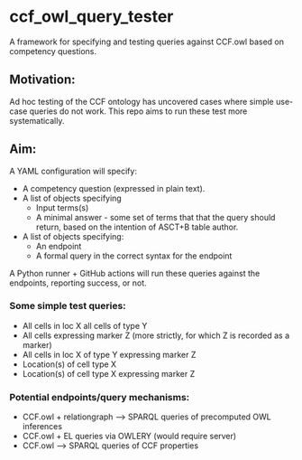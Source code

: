 # ccf_owl_query_tester
A framework for specifying and testing queries against CCF.owl based on competency questions.

## Motivation:

Ad hoc testing of the CCF ontology has uncovered cases where simple use-case queries do not work.  This repo aims to run these test more systematically.

## Aim:

A YAML configuration will specify:

* A competency question (expressed in plain text).  
* A list of objects specifying
   * Input terms(s)
   * A minimal answer - some set of terms that that the  query should return, based on the intention of ASCT+B table author.
* A list of objects specifying:
  * An endpoint
  * A formal query in the correct syntax for the endpoint
  
A Python runner + GitHub actions will run these queries against the endpoints, reporting success, or not.

### Some simple test queries:
* All cells in loc X all cells of type Y
* All cells expressing marker Z (more strictly, for which Z is recorded as a marker)
* All cells in loc X of type Y expressing marker Z
* Location(s) of cell type X
* Location(s) of cell type X expressing marker Z
 
### Potential endpoints/query mechanisms:
* CCF.owl + relationgraph --> SPARQL queries of precomputed OWL inferences
* CCF.owl + EL queries via OWLERY (would require server)
* CCF.owl --> SPARQL queries of CCF properties
 
